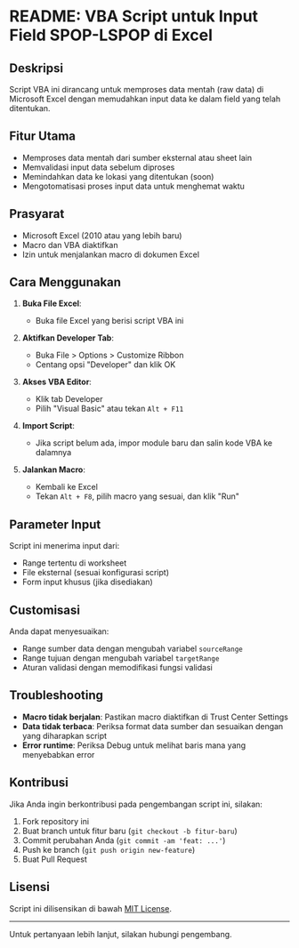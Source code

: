 # README: VBA Script untuk Input Field SPOP-LSPOP di Excel

## Deskripsi

Script VBA ini dirancang untuk memproses data mentah (raw data) di Microsoft Excel dengan memudahkan input data ke dalam field yang telah ditentukan.

## Fitur Utama

- Memproses data mentah dari sumber eksternal atau sheet lain
- Memvalidasi input data sebelum diproses
- Memindahkan data ke lokasi yang ditentukan (soon)
- Mengotomatisasi proses input data untuk menghemat waktu

## Prasyarat

- Microsoft Excel (2010 atau yang lebih baru)
- Macro dan VBA diaktifkan
- Izin untuk menjalankan macro di dokumen Excel

## Cara Menggunakan

1. **Buka File Excel**:

   - Buka file Excel yang berisi script VBA ini

2. **Aktifkan Developer Tab**:

   - Buka File > Options > Customize Ribbon
   - Centang opsi "Developer" dan klik OK

3. **Akses VBA Editor**:

   - Klik tab Developer
   - Pilih "Visual Basic" atau tekan `Alt + F11`

4. **Import Script**:

   - Jika script belum ada, impor module baru dan salin kode VBA ke dalamnya

5. **Jalankan Macro**:
   - Kembali ke Excel
   - Tekan `Alt + F8`, pilih macro yang sesuai, dan klik "Run"

## Parameter Input

Script ini menerima input dari:

- Range tertentu di worksheet
- File eksternal (sesuai konfigurasi script)
- Form input khusus (jika disediakan)

## Customisasi

Anda dapat menyesuaikan:

- Range sumber data dengan mengubah variabel `sourceRange`
- Range tujuan dengan mengubah variabel `targetRange`
- Aturan validasi dengan memodifikasi fungsi validasi

## Troubleshooting

- **Macro tidak berjalan**: Pastikan macro diaktifkan di Trust Center Settings
- **Data tidak terbaca**: Periksa format data sumber dan sesuaikan dengan yang diharapkan script
- **Error runtime**: Periksa Debug untuk melihat baris mana yang menyebabkan error

## Kontribusi

Jika Anda ingin berkontribusi pada pengembangan script ini, silakan:

1. Fork repository ini
2. Buat branch untuk fitur baru (`git checkout -b fitur-baru`)
3. Commit perubahan Anda (`git commit -am 'feat: ...'`)
4. Push ke branch (`git push origin new-feature`)
5. Buat Pull Request

## Lisensi

Script ini dilisensikan di bawah [MIT License](LICENSE).

---

Untuk pertanyaan lebih lanjut, silakan hubungi pengembang.
